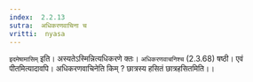 ```yaml
---
index:  2.2.13
sutra:  अधिकरणवाचिना च
vritti:  nyasa
---
```


`इदमेषामासिम्` इति। अस्यतेऽस्मिन्नित्यधिकरणे क्तः। `अधिकरणवाचनिश्च` (2.3.68) षष्ठी। एवं पीतमित्यादावपि। अधिकरणवाचिनेति किम् ? छात्रस्य हसितं छात्रहसितमिति।।


